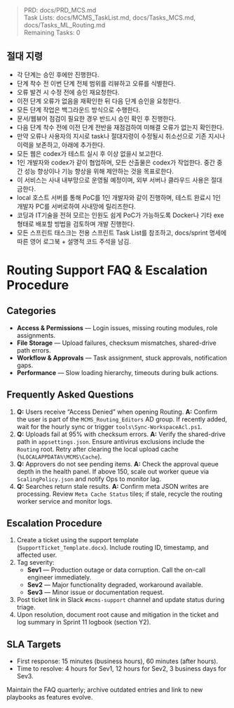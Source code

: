> PRD: docs/PRD_MCS.md  
> Task Lists: docs/MCMS_TaskList.md, docs/Tasks_MCS.md, docs/Tasks_ML_Routing.md  
> Remaining Tasks: 0

## 절대 지령
- 각 단계는 승인 후에만 진행한다.
- 단계 착수 전 이번 단계 전체 범위를 리뷰하고 오류를 식별한다.
- 오류 발견 시 수정 전에 승인 재요청한다.
- 이전 단계 오류가 없음을 재확인한 뒤 다음 단계 승인을 요청한다.
- 모든 단계 작업은 백그라운드 방식으로 수행한다.
- 문서/웹뷰어 점검이 필요한 경우 반드시 승인 확인 후 진행한다.
- 다음 단계 착수 전에 이전 단계 전반을 재점검하여 미해결 오류가 없는지 확인한다.
- 만약 오류나 사용자의 지시로 task나 절대지령이 수정될시 취소선으로 기존 지시나 이력을 보존하고, 아래에 추가한다.
- 모든 웹은 codex가 테스트 실시 후 이상 없을시 보고한다.
- 1인 개발자와 codex가 같이 협업하며, 모든 산출물은 codex가 작업한다. 중간 중간 성능 향상이나 기능 향상을 위해 제안하는 것을 목표로한다.
- 이 서비스는 사내 내부망으로 운영될 예정이며, 외부 서버나 클라우드 사용은 절대 금한다.
- local 호스트 서버를 통해 PoC를 1인 개발자와 같이 진행하며, 테스트 완료시 1인 개발자 PC를 서버로하여 사내망에 릴리즈한다.
- 코딩과 IT기술을 전혀 모르는 인원도 쉽게 PoC가 가능하도록 Docker나 기타 exe 형태로 배포할 방법을 검토하며 개발 진행한다.
- 모든 스프린트 태스크는 전용 스프린트 Task List를 참조하고, docs/sprint 명세에 따른 영어 로그북 + 설명적 코드 주석을 남김.
# Routing Support FAQ & Escalation Procedure

<!-- Support Ticket Template Reference: docs/ops/InternalManualDeployment.md Appendix B -->

## Categories
- **Access & Permissions** — Login issues, missing routing modules, role assignments.
- **File Storage** — Upload failures, checksum mismatches, shared-drive path errors.
- **Workflow & Approvals** — Task assignment, stuck approvals, notification gaps.
- **Performance** — Slow loading hierarchy, timeouts during bulk actions.

## Frequently Asked Questions
1. **Q:** Users receive “Access Denied” when opening Routing.
   **A:** Confirm the user is part of the `MCMS_Routing_Editors` AD group. If recently added, wait for the hourly sync or trigger `tools\Sync-WorkspaceAcl.ps1`.
2. **Q:** Uploads fail at 95% with checksum errors.
   **A:** Verify the shared-drive path in `appsettings.json`. Ensure antivirus exclusions include the `Routing` root. Retry after clearing the local upload cache (`%LOCALAPPDATA%\MCMS\Cache`).
3. **Q:** Approvers do not see pending items.
   **A:** Check the approval queue depth in the health panel. If above 150, scale out worker queue via `ScalingPolicy.json` and notify Ops to monitor lag.
4. **Q:** Searches return stale results.
   **A:** Confirm meta JSON writes are processing. Review `Meta Cache Status` tiles; if stale, recycle the routing worker service and monitor logs.

## Escalation Procedure
1. Create a ticket using the support template (`SupportTicket_Template.docx`). Include routing ID, timestamp, and affected user.
2. Tag severity:
   - **Sev1** — Production outage or data corruption. Call the on-call engineer immediately.
   - **Sev2** — Major functionality degraded, workaround available.
   - **Sev3** — Minor issue or documentation request.
3. Post ticket link in Slack `#mcms-support` channel and update status during triage.
4. Upon resolution, document root cause and mitigation in the ticket and log summary in Sprint 11 logbook (section Y2).

## SLA Targets
- First response: 15 minutes (business hours), 60 minutes (after hours).
- Time to resolve: 4 hours for Sev1, 12 hours for Sev2, 3 business days for Sev3.

Maintain the FAQ quarterly; archive outdated entries and link to new playbooks as features evolve.

